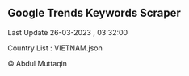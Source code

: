 

## Google Trends Keywords Scraper 
 
Last Update 26-03-2023 , 03:32:00

Country List :
VIETNAM.json



© Abdul Muttaqin 
